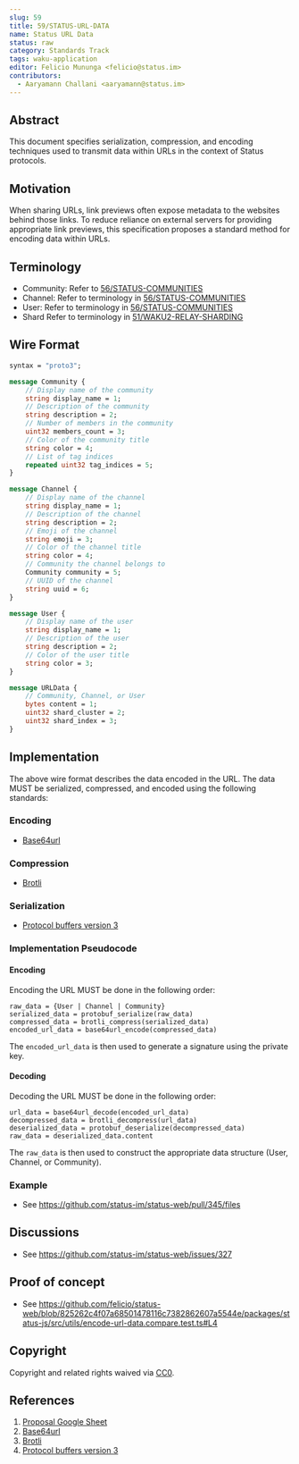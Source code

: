 ```yaml
---
slug: 59
title: 59/STATUS-URL-DATA
name: Status URL Data
status: raw
category: Standards Track
tags: waku-application
editor: Felicio Mununga <felicio@status.im>
contributors:
  - Aaryamann Challani <aaryamann@status.im>
---
```


## Abstract

This document specifies serialization, compression, and encoding techniques used to transmit data within URLs in the context of Status protocols.

## Motivation

When sharing URLs, link previews often expose metadata to the websites behind those links.
To reduce reliance on external servers for providing appropriate link previews, this specification proposes a standard method for encoding data within URLs.

## Terminology

- Community: Refer to [56/STATUS-COMMUNITIES](/spec/56)
- Channel: Refer to terminology in [56/STATUS-COMMUNITIES](/spec/56)
- User: Refer to terminology in [56/STATUS-COMMUNITIES](/spec/56)
- Shard Refer to terminology in [51/WAKU2-RELAY-SHARDING](/spec/51)

## Wire Format

```protobuf
syntax = "proto3";

message Community {
    // Display name of the community
    string display_name = 1;
    // Description of the community
    string description = 2;
    // Number of members in the community
    uint32 members_count = 3;
    // Color of the community title
    string color = 4;
    // List of tag indices
    repeated uint32 tag_indices = 5;
}

message Channel {
    // Display name of the channel
    string display_name = 1;
    // Description of the channel
    string description = 2;
    // Emoji of the channel
    string emoji = 3;
    // Color of the channel title
    string color = 4;
    // Community the channel belongs to
    Community community = 5;
    // UUID of the channel
    string uuid = 6;
}

message User {
    // Display name of the user
    string display_name = 1;
    // Description of the user
    string description = 2;
    // Color of the user title
    string color = 3;
}

message URLData {
    // Community, Channel, or User
    bytes content = 1;
    uint32 shard_cluster = 2;
    uint32 shard_index = 3;
}
```

## Implementation

The above wire format describes the data encoded in the URL.
The data MUST be serialized, compressed, and encoded using the following standards:

### Encoding

- [Base64url](https://datatracker.ietf.org/doc/html/rfc4648)

### Compression

- [Brotli](https://datatracker.ietf.org/doc/html/rfc7932)

### Serialization

- [Protocol buffers version 3](https://protobuf.dev/reference/protobuf/proto3-spec/)

### Implementation Pseudocode

#### Encoding

Encoding the URL MUST be done in the following order:

```
raw_data = {User | Channel | Community}
serialized_data = protobuf_serialize(raw_data)
compressed_data = brotli_compress(serialized_data)
encoded_url_data = base64url_encode(compressed_data)
```

The `encoded_url_data` is then used to generate a signature using the private key.

#### Decoding

Decoding the URL MUST be done in the following order:

```
url_data = base64url_decode(encoded_url_data)
decompressed_data = brotli_decompress(url_data)
deserialized_data = protobuf_deserialize(decompressed_data)
raw_data = deserialized_data.content
```

The `raw_data` is then used to construct the appropriate data structure (User, Channel, or Community).

### Example

- See <https://github.com/status-im/status-web/pull/345/files>

<!-- # (Further Optional Sections) -->

## Discussions

- See <https://github.com/status-im/status-web/issues/327>

## Proof of concept

- See <https://github.com/felicio/status-web/blob/825262c4f07a68501478116c7382862607a5544e/packages/status-js/src/utils/encode-url-data.compare.test.ts#L4>

<!-- # Security Considerations -->

## Copyright

Copyright and related rights waived via [CC0](https://creativecommons.org/publicdomain/zero/1.0/).

## References

1. [Proposal Google Sheet](https://docs.google.com/spreadsheets/d/1JD4kp0aUm90piUZ7FgM_c2NGe2PdN8BFB11wmt5UZIY/edit?usp=sharing)
2. [Base64url](https://datatracker.ietf.org/doc/html/rfc4648)
3. [Brotli](https://datatracker.ietf.org/doc/html/rfc7932)
4. [Protocol buffers version 3](https://protobuf.dev/reference/protobuf/proto3-spec/)

<!-- ## informative

A list of additional references. -->
